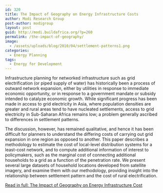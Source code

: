 ```yaml
---
id: 320
title: The Impact of Geography on Energy Infrastructure Costs
author: Modi Research Group
post-author: modigroup
layout: post
guid: http://modi.buildafrica.org/?p=260
permalink: /the-impact-of-geography/
image:
  - /assets/uploads/blog/2010/04/settlement-patterns1.png
categories:
  - Energy Planning
tags:
  - Energy for Development
---
```

Infrastructure planning for networked infrastructure such as grid electrification (or piped supply of water) has historically been a process of outward network expansion, either by utilities in response to immediate economic opportunity, or in response to a government mandate or subsidy intended to catalyze economic growth. While significant progress has been made in access to grid electricity in Asia, where population densities are greater and rural areas tend to have nucleated settlements, access to grid electricity in Sub-Saharan Africa remains low; a problem generally ascribed to differences in settlement patterns.

The discussion, however, has remained qualitative, and hence it has been difficult for planners to understand the differing costs of carrying out grid expansion in one region as opposed to another. This paper describes a methodology to estimate the cost of local-level distribution systems for a least-cost network, and to compute additional information of interest to policymakers, such as the marginal cost of connecting additional households to a grid as a function of the penetration rate. We present several large datasets of household locations developed from satellite imagery, and examine them with our methodology, providing insight into the relationship between settlement pattern and the cost of rural electrification.

[ Read in full: The Impact of Geography on Energy Infrastructure Cost ][1]

 [1]: /assets/uploads/blog/2013/06/The-Impact-of-Geography-on-Energy-Infrastructure-Cost.pdf
